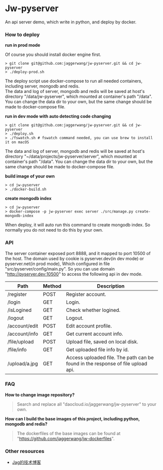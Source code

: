 # Jw-pyserver

An api server demo, which write in python, and deploy by docker.

### How to deploy

**run in prod mode**

Of course you should install docker engine first.
```
> git clone git@github.com:jaggerwang/jw-pyserver.git && cd jw-pyserver
> ./deploy-prod.sh
```
The deploy script use docker-compose to run all needed containers, including server, mongodb and redis.  
The data and log of server, mongodb and redis will be saved at host's directory "/data/jw-pyserver", which mounted at container's path "/data". You can change the data dir to your own, but the same change should be made to docker-compose file.

**run in dev mode with auto detecting code changing**

```
> git clone git@github.com:jaggerwang/jw-pyserver.git && cd jw-pyserver
> ./deploy.sh
> ./fswatch.sh # fswatch command needed, you can use brew to install it on macOS
```
The data and log of server, mongodb and redis will be saved at host's directory "~/data/projects/jw-pyserver/server", which mounted at container's path "/data". You can change the data dir to your own, but the same change should be made to docker-compose file.

**build image of your own**

```
> cd jw-pyserver
> ./docker-build.sh
```

**create mongodb index**

```
> cd jw-pyserver
> docker-compose -p jw-pyserver exec server ./src/manage.py create-mongodb-index
```
When deploy, it will auto run this command to create mongodb index. So normally you do not need to do this by your own.

### API

The server container exposed port 8888, and it mapped to port 10500 of the host. The domain used by cookie is pyserver.dev(in dev mode) or pyserver.net(in prod mode), Which configured in file "src/pyserver/config/main.py". So you can use domain "http://pyserver.dev:10500" to access the following api in dev mode.

Path|Method|Description
----|------|-----------
/register|POST|Register account.
/login|GET|Login.
/isLogined|GET|Check whether logined.
/logout|GET|Logout.
/account/edit|POST|Edit account profile.
/account/info|GET|Get current account info.
/file/upload|POST|Upload file, saved on local disk.
/file/info|GET|Get uploaded file info by id.
/upload/a.jpg|GET|Access uploaded file. The path can be found in the response of file upload api.

### FAQ

**How to change image repository?**

> Search and replace all "daocloud.io/jaggerwang/jw-pyserver" to your own.

**How can I build the base images of this project, including python, mongodb and redis?**

> The dockerfiles of the base images can be found at "https://github.com/jaggerwang/jw-dockerfiles".

### Other resources

* [Jag的技术博客](https://jaggerwang.net/)
